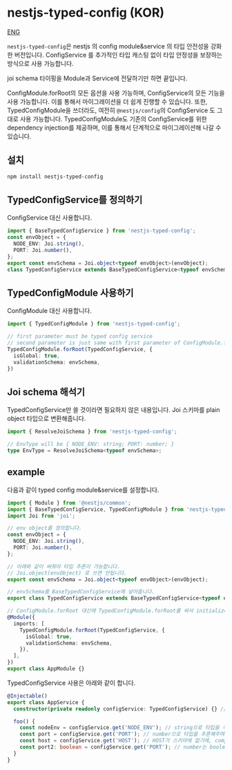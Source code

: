 # nestjs-typed-config (KOR)

[ENG](./README.md)

`nestjs-typed-config`은 nestjs 의 config module&service 의 타입 안전성을 강화한 버전입니다.
ConfigService 를 추가적인 타입 캐스팅 없이 타입 안정성을 보장하는 방식으로 사용 가능합니다.

joi schema 타이핑을 Module과 Service에 전달하기만 하면 끝입니다.

ConfigModule.forRoot의 모든 옵션을 사용 가능하며, ConfigService의 모든 기능을 사용 가능합니다.
이를 통해서 마이그레이션을 더 쉽게 진행할 수 있습니다.
또한, TypedConfigModule을 쓰더라도, 여전히 `@nestjs/config`의 ConfigService 도 그대로 사용 가능합니다.
TypedConfigModule도 기존의 ConfigService를 위한 dependency injection를 제공하며, 이를 통해서 단계적으로 마이그레이션해 나갈 수 있습니다.

## 설치
```bash
npm install nestjs-typed-config
```

## TypedConfigService를 정의하기
ConfigService 대신 사용합니다.
```typescript
import { BaseTypedConfigService } from 'nestjs-typed-config';
const envObject = {
  NODE_ENV: Joi.string(),
  PORT: Joi.number(),
};
export const envSchema = Joi.object<typeof envObject>(envObject);
class TypedConfigService extends BaseTypedConfigService<typeof envSchema> {}
```

## TypedConfigModule 사용하기
ConfigModule 대신 사용합니다.
```typescript
import { TypedConfigModule } from 'nestjs-typed-config';

// first parameter must be typed config service
// second parameter is just same with first parameter of ConfigModule.forRoot
TypedConfigModule.forRoot(TypedConfigService, {
  isGlobal: true,
  validationSchema: envSchema,
})
```

## Joi schema 해석기
TypedConfigService만 쓸 것이라면 필요하지 않은 내용입니다.
Joi 스키마를 plain object 타입으로 변환해줍니다.
```typescript
import { ResolveJoiSchema } from 'nestjs-typed-config';

// EnvType will be { NODE_ENV: string; PORT: number; }
type EnvType = ResolveJoiSchema<typeof envSchema>;
````

## example

다음과 같이 typed config module&service를 설정합니다.
```typescript
import { Module } from '@nestjs/common';
import { BaseTypedConfigService, TypedConfigModule } from 'nestjs-typed-config';
import Joi from 'joi';

// env object를 정의합니다.
const envObject = {
  NODE_ENV: Joi.string(),
  PORT: Joi.number(),
};

// 아래와 같이 써줘야 타입 추론이 가능합니다.
// Joi.object(envObject) 로 쓰면 안됩니다.
export const envSchema = Joi.object<typeof envObject>(envObject);

// envSchema를 BaseTypedConfigService에 넣어줍니다.
export class TypedConfigService extends BaseTypedConfigService<typeof envSchema> {}

// ConfigModule.forRoot 대신에 TypedConfigModule.forRoot를 써서 initialize 합니다
@Module({
  imports: [
    TypedConfigModule.forRoot(TypedConfigService, {
      isGlobal: true,
      validationSchema: envSchema,
    }),
  ],
})
export class AppModule {}
```

TypedConfigService 사용은 아래와 같이 합니다.
```typescript
@Injectable()
export class AppService {
  constructor(private readonly configService: TypedConfigService) {} // ConfigService 대신에 TypedConfigService를 씁니다 

  foo() {
    const nodeEnv = configService.get('NODE_ENV'); // string으로 타입을 추론해주며, 실제로 string을 리턴합니다.
    const port = configService.get('PORT'); // number으로 타입을 추론해주며, 실제로 number을 리턴합니다.
    const host = configService.get('HOST'); // HOST가 스키마에 없기에, compile error가 발생합니다.
    const port2: boolean = configService.get('PORT'); // number는 boolean에 할당할 수 없기에, compile error가 발생합니다.
  }
}
```